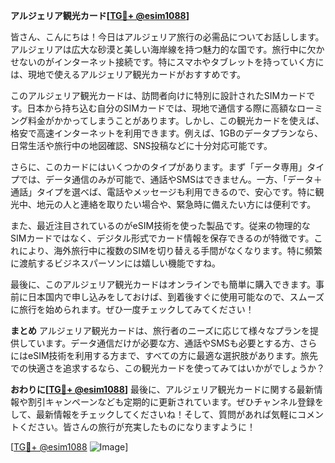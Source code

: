 **アルジェリア観光カード[[TG💪+ @esim1088](https://t.me/s/esim1088)]**

皆さん、こんにちは！今日はアルジェリア旅行の必需品についてお話しします。アルジェリアは広大な砂漠と美しい海岸線を持つ魅力的な国です。旅行中に欠かせないのがインターネット接続です。特にスマホやタブレットを持っていく方には、現地で使えるアルジェリア観光カードがおすすめです。

このアルジェリア観光カードは、訪問者向けに特別に設計されたSIMカードです。日本から持ち込む自分のSIMカードでは、現地で通信する際に高額なローミング料金がかかってしまうことがあります。しかし、この観光カードを使えば、格安で高速インターネットを利用できます。例えば、1GBのデータプランなら、日常生活や旅行中の地図確認、SNS投稿などに十分対応可能です。

さらに、このカードにはいくつかのタイプがあります。まず「データ専用」タイプでは、データ通信のみが可能で、通話やSMSはできません。一方、「データ＋通話」タイプを選べば、電話やメッセージも利用できるので、安心です。特に観光中、地元の人と連絡を取りたい場合や、緊急時に備えたい方には便利です。

また、最近注目されているのがeSIM技術を使った製品です。従来の物理的なSIMカードではなく、デジタル形式でカード情報を保存できるのが特徴です。これにより、海外旅行中に複数のSIMを切り替える手間がなくなります。特に頻繁に渡航するビジネスパーソンには嬉しい機能ですね。

最後に、このアルジェリア観光カードはオンラインでも簡単に購入できます。事前に日本国内で申し込みをしておけば、到着後すぐに使用可能なので、スムーズに旅行を始められます。ぜひ一度チェックしてみてください！

**まとめ**
アルジェリア観光カードは、旅行者のニーズに応じて様々なプランを提供しています。データ通信だけが必要な方、通話やSMSも必要とする方、さらにはeSIM技術を利用する方まで、すべての方に最適な選択肢があります。旅先での快適さを追求するなら、この観光カードを使ってみてはいかがでしょうか？

**おわりに[[TG💪+ @esim1088](https://t.me/s/esim1088)]**
最後に、アルジェリア観光カードに関する最新情報や割引キャンペーンなども定期的に更新されています。ぜひチャンネル登録をして、最新情報をチェックしてくださいね！そして、質問があれば気軽にコメントください。皆さんの旅行が充実したものになりますように！

[[TG💪+ @esim1088](https://t.me/s/esim1088) ![Image](https://i.postimg.cc/Y0z9fWf4/image.png)]